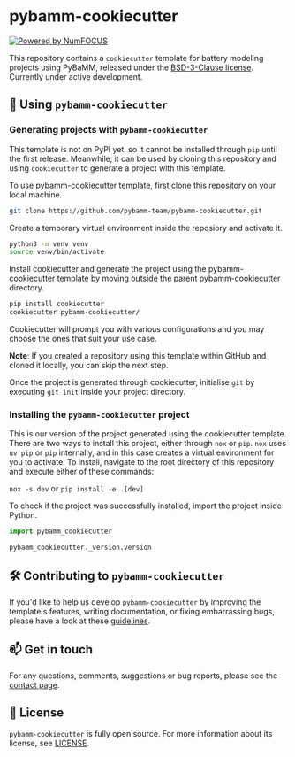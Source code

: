# pybamm-cookiecutter

<!-- TODO: configure badges -->

<!-- [![Actions Status][actions-badge]][actions-link]
[![Documentation Status][rtd-badge]][rtd-link]

[![PyPI version][pypi-version]][pypi-link]
[![Conda-Forge][conda-badge]][conda-link]
[![PyPI platforms][pypi-platforms]][pypi-link]

[![GitHub Discussions][github-discussions-badge]][github-discussions-link]

[actions-badge]:            https://github.com/pybamm-team/pybamm-cookiecutter/workflows/CI/badge.svg
[actions-link]:             https://github.com/pybamm-team/pybamm-cookiecutter/actions
[conda-badge]:              https://img.shields.io/conda/vn/conda-forge/pybamm-cookiecutter
[conda-link]:               https://github.com/conda-forge/pybamm-cookiecutter-feedstock
[github-discussions-badge]: https://img.shields.io/static/v1?label=Discussions&message=Ask&color=blue&logo=github
[github-discussions-link]:  https://github.com/pybamm-team/pybamm-cookiecutter/discussions
[pypi-link]:                https://pypi.org/project/pybamm-cookiecutter/
[pypi-platforms]:           https://img.shields.io/pypi/pyversions/pybamm-cookiecutter
[pypi-version]:             https://img.shields.io/pypi/v/pybamm-cookiecutter
[rtd-badge]:                https://readthedocs.org/projects/pybamm-cookiecutter/badge/?version=latest
[rtd-link]:                 https://pybamm-cookiecutter.readthedocs.io/en/latest/?badge=latest -->

<!-- SPHINX-START -->
[![Powered by NumFOCUS](https://img.shields.io/badge/powered%20by-NumFOCUS-orange.svg?style=flat&colorA=E1523D&colorB=007D8A)](http://numfocus.org)

This repository contains a `cookiecutter` template for battery modeling projects using PyBaMM, released under the [BSD-3-Clause license](https://github.com/pybamm-team/pybamm-cookiecutter/blob/main/LICENSE). Currently under active development.

## 📄 Using `pybamm-cookiecutter`

### Generating projects with `pybamm-cookiecutter`

This template is not on PyPI yet, so it cannot be installed through `pip` until the first release. Meanwhile, it can be used by cloning this repository and using `cookiecutter` to generate a project with this template.

To use pybamm-cookiecutter template, first clone this repository on your local machine.
```bash
git clone https://github.com/pybamm-team/pybamm-cookiecutter.git
```
Create a temporary virtual environment inside the reposiory and activate it.
```bash
python3 -m venv venv
source venv/bin/activate
```
Install cookiecutter and generate the project using the pybamm-cookiecutter template by moving outside the parent pybamm-cookiecutter directory.
```bash
pip install cookiecutter
cookiecutter pybamm-cookiecutter/
```

Cookiecutter will prompt you with various configurations and you may choose the ones that suit your use case.

**Note**: If you created a repository using this template within GitHub and cloned it locally, you can skip the next step.

Once the project is generated through cookiecutter, initialise `git` by executing `git init` inside your project directory.


### Installing the `pybamm-cookiecutter` project

This is our version of the project generated using the cookiecutter template. There are two ways to install this project, either through `nox` or `pip`. `nox` uses `uv pip` or `pip` internally, and in this case creates a virtual environment for you to activate.
To install, navigate to the root directory of this repository and execute either of these commands:

`nox -s dev`
or
`pip install -e .[dev]`

To check if the project was successfully installed, import the project inside Python.

```python
import pybamm_cookiecutter

pybamm_cookiecutter._version.version
```

## 🛠️ Contributing to `pybamm-cookiecutter`

If you'd like to help us develop `pybamm-cookiecutter` by improving the template's features, writing documentation, or fixing embarrassing bugs, please have a look at these [guidelines](https://github.com/pybamm-team/pybamm-cookiecutter/blob/main/CONTRIBUTING.md).

## 📫 Get in touch

For any questions, comments, suggestions or bug reports, please see the
[contact page](https://www.pybamm.org/community).

## 📃 License

`pybamm-cookiecutter` is fully open source. For more information about its license, see [LICENSE](https://github.com/pybamm-team/pybamm-cookiecutter/blob/main/LICENSE).
<!-- SPHINX-END -->
